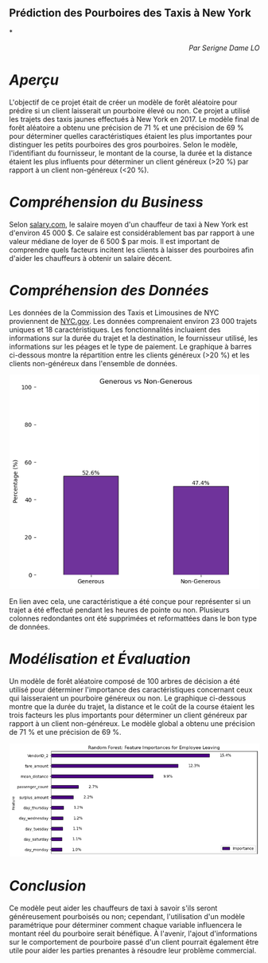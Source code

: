 ## Prédiction des Pourboires des Taxis à New York

*<div align="right">
  *Par Serigne Dame LO*
</div>

# *Aperçu*

L'objectif de ce projet était de créer un modèle de forêt aléatoire pour prédire si un client laisserait un pourboire élevé ou non. Ce projet a utilisé les trajets des taxis jaunes effectués à New York en 2017. Le modèle final de forêt aléatoire a obtenu une précision de 71 % et une précision de 69 % pour déterminer quelles caractéristiques étaient les plus importantes pour distinguer les petits pourboires des gros pourboires. Selon le modèle, l'identifiant du fournisseur, le montant de la course, la durée et la distance étaient les plus influents pour déterminer un client généreux (>20 %) par rapport à un client non-généreux (<20 %).

# *Compréhension du Business*

Selon [salary.com](https://www.salary.com/), le salaire moyen d'un chauffeur de taxi à New York est d'environ 45 000 $. Ce salaire est considérablement bas par rapport à une valeur médiane de loyer de 6 500 $ par mois. Il est important de comprendre quels facteurs incitent les clients à laisser des pourboires afin d'aider les chauffeurs à obtenir un salaire décent.

# *Compréhension des Données*

Les données de la Commission des Taxis et Limousines de NYC proviennent de [NYC.gov](https://www.nyc.gov/site/tlc/about/tlc-trip-record-data.page). Les données comprenaient environ 23 000 trajets uniques et 18 caractéristiques. Les fonctionnalités incluaient des informations sur la durée du trajet et la destination, le fournisseur utilisé, les informations sur les péages et le type de paiement. Le graphique à barres ci-dessous montre la répartition entre les clients généreux (>20 %) et les clients non-généreux dans l'ensemble de données.

![data_undestand.png](https://github.com/losdame/Pr-diction-des-Pourboires-des-Taxis-New-York/blob/main/data_undestand.png?raw=true)

En lien avec cela, une caractéristique a été conçue pour représenter si un trajet a été effectué pendant les heures de pointe ou non. Plusieurs colonnes redondantes ont été supprimées et reformattées dans le bon type de données.

# *Modélisation et Évaluation*

Un modèle de forêt aléatoire composé de 100 arbres de décision a été utilisé pour déterminer l'importance des caractéristiques concernant ceux qui laisseraient un pourboire généreux ou non. Le graphique ci-dessous montre que la durée du trajet, la distance et le coût de la course étaient les trois facteurs les plus importants pour déterminer un client généreux par rapport à un client non-généreux. Le modèle global a obtenu une précision de 71 % et une précision de 69 %.

![importance_feature.png](https://github.com/losdame/Pr-diction-des-Pourboires-des-Taxis-New-York/blob/main/importance_feature.png?raw=true)

# *Conclusion*

Ce modèle peut aider les chauffeurs de taxi à savoir s'ils seront généreusement pourboisés ou non; cependant, l'utilisation d'un modèle paramétrique pour déterminer comment chaque variable influencera le montant réel du pourboire serait bénéfique. À l'avenir, l'ajout d'informations sur le comportement de pourboire passé d'un client pourrait également être utile pour aider les parties prenantes à résoudre leur problème commercial.

